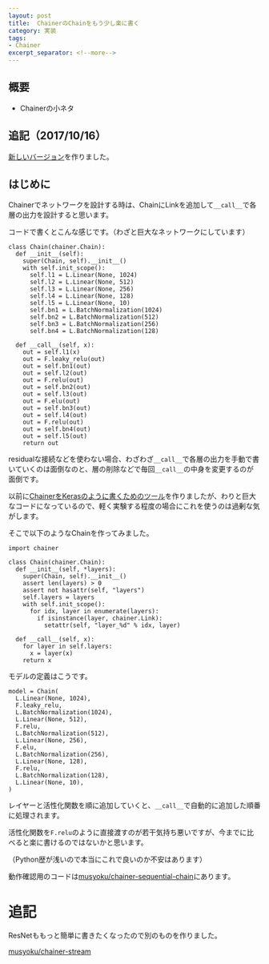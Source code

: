 ```yaml
---
layout: post
title:  ChainerのChainをもう少し楽に書く
category: 実装
tags:
- Chainer
excerpt_separator: <!--more-->
---
```


## 概要

- Chainerの小ネタ

<!--more-->

## 追記（2017/10/16）

[新しいバージョン](http://localhost:4000/2017/10/15/chainer-nn/)を作りました。

## はじめに

Chainerでネットワークを設計する時は、ChainにLinkを追加して`__call__`で各層の出力を設計すると思います。

コードで書くとこんな感じです。（わざと巨大なネットワークにしています）

```
class Chain(chainer.Chain):
  def __init__(self):
    super(Chain, self).__init__()
    with self.init_scope():
      self.l1 = L.Linear(None, 1024)
      self.l2 = L.Linear(None, 512)
      self.l3 = L.Linear(None, 256)
      self.l4 = L.Linear(None, 128)
      self.l5 = L.Linear(None, 10)
      self.bn1 = L.BatchNormalization(1024)
      self.bn2 = L.BatchNormalization(512)
      self.bn3 = L.BatchNormalization(256)
      self.bn4 = L.BatchNormalization(128)

  def __call__(self, x):
    out = self.l1(x)
    out = F.leaky_relu(out)
    out = self.bn1(out)
    out = self.l2(out)
    out = F.relu(out)
    out = self.bn2(out)
    out = self.l3(out)
    out = F.elu(out)
    out = self.bn3(out)
    out = self.l4(out)
    out = F.relu(out)
    out = self.bn4(out)
    out = self.l5(out)
    return out
```

residualな接続などを使わない場合、わざわざ`__call__`で各層の出力を手動で書いていくのは面倒なのと、層の削除などで毎回`__call__`の中身を変更するのが面倒です。

以前に[ChainerをKerasのように書くためのツール](https://github.com/musyoku/chainer-sequential)を作りましたが、わりと巨大なコードになっているので、軽く実験する程度の場合にこれを使うのは過剰な気がします。

そこで以下のようなChainを作ってみました。

```
import chainer

class Chain(chainer.Chain):
  def __init__(self, *layers):
    super(Chain, self).__init__()
    assert len(layers) > 0
    assert not hasattr(self, "layers")
    self.layers = layers
    with self.init_scope():
      for idx, layer in enumerate(layers):
        if isinstance(layer, chainer.Link):
          setattr(self, "layer_%d" % idx, layer)

  def __call__(self, x):
    for layer in self.layers:
      x = layer(x)
    return x
```

モデルの定義はこうです。

```
model = Chain(
  L.Linear(None, 1024),
  F.leaky_relu,
  L.BatchNormalization(1024),
  L.Linear(None, 512),
  F.relu,
  L.BatchNormalization(512),
  L.Linear(None, 256),
  F.elu,
  L.BatchNormalization(256),
  L.Linear(None, 128),
  F.relu,
  L.BatchNormalization(128),
  L.Linear(None, 10),
)
```

レイヤーと活性化関数を順に追加していくと、`__call__`で自動的に追加した順番に処理されます。

活性化関数を`F.relu`のように直接渡すのが若干気持ち悪いですが、今までに比べると楽に書けるのではないかと思います。

（Python歴が浅いので本当にこれで良いのか不安はあります）

動作確認用のコードは[musyoku/chainer-sequential-chain](https://github.com/musyoku/chainer-sequential-chain)にあります。

# 追記

ResNetももっと簡単に書きたくなったので別のものを作りました。

[musyoku/chainer-stream](https://github.com/musyoku/chainer-stream)

